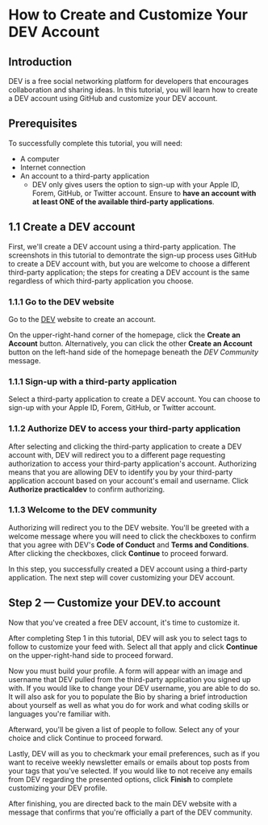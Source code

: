 # How to Create and Customize Your DEV Account

## Introduction

DEV is a free social networking platform for developers that encourages collaboration and sharing ideas. In this tutorial, you will learn how to create a DEV account using GitHub and customize your DEV account.

## Prerequisites

To successfully complete this tutorial, you will need:

- A computer
- Internet connection
- An account to a third-party application
  - DEV only gives users the option to sign-up with your Apple ID, Forem, GitHub, or Twitter account. Ensure to **have an account with at least ONE of the available third-party applications**.

## 1.1 Create a DEV account

First, we'll create a DEV account using a third-party application. The screenshots in this tutorial to demontrate the sign-up process uses GitHub to create a DEV account with, but you are welcome to choose a different third-party application; the steps for creating a DEV account is the same regardless of which third-party application you choose.

### 1.1.1 Go to the DEV website

Go to the [DEV](dev.to) website to create an account.

On the upper-right-hand corner of the homepage, click the **Create an Account** button. Alternatively, you can click the other **Create an Account** button on the left-hand side of the homepage beneath the _DEV Community_ message.

### 1.1.1 Sign-up with a third-party application

Select a third-party application to create a DEV account. You can choose to sign-up with your Apple ID, Forem, GitHub, or Twitter account.

### 1.1.2 Authorize DEV to access your third-party application

After selecting and clicking the third-party application to create a DEV account with, DEV will redirect you to a different page requesting authorization to access your third-party application's account. Authorizing means that you are allowing DEV to identify you by your third-party application account based on your account's email and username. Click **Authorize practicaldev** to confirm authorizing.

### 1.1.3 Welcome to the DEV community

Authorizing will redirect you to the DEV website. You'll be greeted with a welcome message where you will need to click the checkboxes to confirm that you agree with DEV's **Code of Conduct** and **Terms and Conditions**. After clicking the checkboxes, click **Continue** to proceed forward.

In this step, you successfully created a DEV account using a third-party application. The next step will cover customizing your DEV account.

## Step 2 — Customize your DEV.to account

Now that you've created a free DEV account, it's time to customize it.

After completing Step 1 in this tutorial, DEV will ask you to select tags to follow to customize your feed with. Select all that apply and click **Continue** on the upper-right-hand side to proceed forward.

Now you must build your profile. A form will appear with an image and username that DEV pulled from the third-party application you signed up with. If you would like to change your DEV username, you are able to do so. It will also ask for you to populate the Bio by sharing a brief introduction about yourself as well as what you do for work and what coding skills or languages you're familiar with.

Afterward, you'll be given a list of people to follow. Select any of your choice and click Continue to proceed forward.

Lastly, DEV will as you to checkmark your email preferences, such as if you want to receive weekly newsletter emails or emails about top posts from your tags that you've selected. If you would like to not receive any emails from DEV regarding the presented options, click **Finish** to complete customizing your DEV profile.

After finishing, you are directed back to the main DEV website with a message that confirms that you're officially a part of the DEV community.
